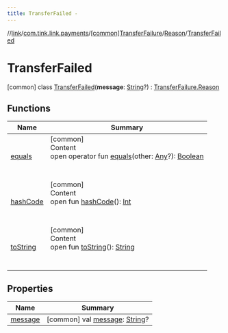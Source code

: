 ```yaml
---
title: TransferFailed -
---
```

//[link](../../../../index.md)/[com.tink.link.payments](../../../index.md)/[[common]TransferFailure](../../index.md)/[Reason](../index.md)/[TransferFailed](index.md)



# TransferFailed  
 [common] class [TransferFailed](index.md)(**message**: [String](https://kotlinlang.org/api/latest/jvm/stdlib/kotlin/-string/index.html)?) : [TransferFailure.Reason](../index.md)   


## Functions  
  
|  Name|  Summary| 
|---|---|
| <a name="kotlin/Any/equals/#kotlin.Any?/PointingToDeclaration/"></a>[equals](../../../../com.tink.service.user/[common]-user-profile-service-impl/index.md#%5Bkotlin%2FAny%2Fequals%2F%23kotlin.Any%3F%2FPointingToDeclaration%2F%5D%2FFunctions%2F1647702525)| <a name="kotlin/Any/equals/#kotlin.Any?/PointingToDeclaration/"></a>[common]  <br>Content  <br>open operator fun [equals](../../../../com.tink.service.user/[common]-user-profile-service-impl/index.md#%5Bkotlin%2FAny%2Fequals%2F%23kotlin.Any%3F%2FPointingToDeclaration%2F%5D%2FFunctions%2F1647702525)(other: [Any](https://kotlinlang.org/api/latest/jvm/stdlib/kotlin/-any/index.html)?): [Boolean](https://kotlinlang.org/api/latest/jvm/stdlib/kotlin/-boolean/index.html)  <br><br><br>
| <a name="kotlin/Any/hashCode/#/PointingToDeclaration/"></a>[hashCode](../../../../com.tink.service.user/[common]-user-profile-service-impl/index.md#%5Bkotlin%2FAny%2FhashCode%2F%23%2FPointingToDeclaration%2F%5D%2FFunctions%2F1647702525)| <a name="kotlin/Any/hashCode/#/PointingToDeclaration/"></a>[common]  <br>Content  <br>open fun [hashCode](../../../../com.tink.service.user/[common]-user-profile-service-impl/index.md#%5Bkotlin%2FAny%2FhashCode%2F%23%2FPointingToDeclaration%2F%5D%2FFunctions%2F1647702525)(): [Int](https://kotlinlang.org/api/latest/jvm/stdlib/kotlin/-int/index.html)  <br><br><br>
| <a name="kotlin/Any/toString/#/PointingToDeclaration/"></a>[toString](../../../../com.tink.service.user/[common]-user-profile-service-impl/index.md#%5Bkotlin%2FAny%2FtoString%2F%23%2FPointingToDeclaration%2F%5D%2FFunctions%2F1647702525)| <a name="kotlin/Any/toString/#/PointingToDeclaration/"></a>[common]  <br>Content  <br>open fun [toString](../../../../com.tink.service.user/[common]-user-profile-service-impl/index.md#%5Bkotlin%2FAny%2FtoString%2F%23%2FPointingToDeclaration%2F%5D%2FFunctions%2F1647702525)(): [String](https://kotlinlang.org/api/latest/jvm/stdlib/kotlin/-string/index.html)  <br><br><br>


## Properties  
  
|  Name|  Summary| 
|---|---|
| <a name="com.tink.link.payments/TransferFailure.Reason.TransferFailed/message/#/PointingToDeclaration/"></a>[message](index.md#%5Bcom.tink.link.payments%2FTransferFailure.Reason.TransferFailed%2Fmessage%2F%23%2FPointingToDeclaration%2F%5D%2FProperties%2F1647702525)| <a name="com.tink.link.payments/TransferFailure.Reason.TransferFailed/message/#/PointingToDeclaration/"></a> [common] val [message](index.md#%5Bcom.tink.link.payments%2FTransferFailure.Reason.TransferFailed%2Fmessage%2F%23%2FPointingToDeclaration%2F%5D%2FProperties%2F1647702525): [String](https://kotlinlang.org/api/latest/jvm/stdlib/kotlin/-string/index.html)?   <br>

